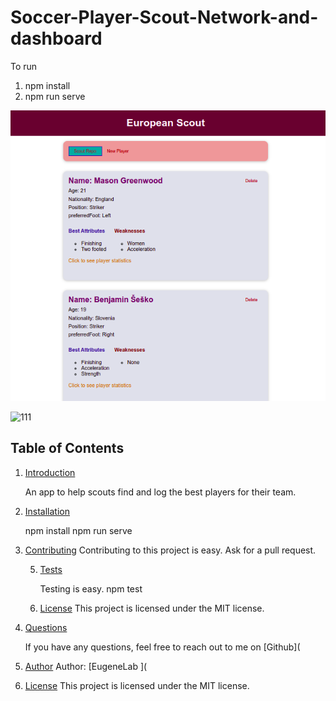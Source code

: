 # Soccer-Player-Scout-Network-and-dashboard

To run 
1. npm install 
1. npm run serve

![img.png](img.png)

![111](https://user-images.githubusercontent.com/85455014/183120311-976ce20a-e735-4bff-bebc-affc38f35270.png)




## Table of Contents

1. [Introduction](#introduction)

    An app to help scouts find and log the best players for their team.
2. [Installation](#installation)
    
    npm install
    npm run serve


4. [Contributing](#contributing)
    Contributing to this project is easy.
    Ask for a pull request.
    
   5. [Tests](#tests)

       Testing is easy.
       npm test
   6. [License](#license)
       This project is licensed under the MIT license.

6. [Questions](#questions)

    If you have any questions, feel free to reach out to me on [Github](
7. [Author](#author)
    Author: [EugeneLab ](

9. [License](#license)
    This project is licensed under the MIT license.

